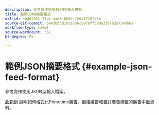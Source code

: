 ```yaml
---
description: 參考實作使用JSON型輸入檔案。
title: 範例JSON摘要格式
exl-id: a04d5501-74dc-4ae3-880e-72da7718fe1b
source-git-commit: be43bbbd1051886c8979ff590a3197b2a7249b6a
workflow-type: tm+mt
source-wordcount: '51'
ht-degree: 0%

---
```


# 範例JSON摘要格式 {#example-json-feed-format}

參考實作使用JSON型輸入檔案。

[此範例](https://help.adobe.com/en_US/primetime/api/reference_implementation/json-example.json) 說明如何格式化Primetime廣告、直接廣告和自訂廣告標籤的廣告中繼資料。
